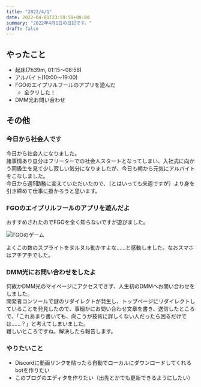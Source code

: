 ```yaml
---
title: "2022/4/1"
date: 2022-04-01T23:59:59+09:00
summary: "2022年4月1日の日記です。"
draft: false
---
```


## やったこと

- 起床(7h39m, 01:15〜08:58)
- アルバイト(10:00〜19:00)
- FGOのエイプリルフールのアプリを遊んだ
  - 全クリした！
- DMM光お問い合わせ

## その他

### 今日から社会人です

今日から社会人になりました。  
諸事情あり自分はフリーターでの社会人スタートとなってしまい、入社式に向かう同級生を見て少し寂しい気分になりましたが、今日も朝から元気にアルバイトをこなしました。  
今日から週5勤務に変えていただいたので、（とはいっても来週ですが）より身を引き締めて仕事に掛かろうと思います。

### FGOのエイプリルフールのアプリを遊んだよ

おすすめされたのでFGOを全く知らないですが遊びました。

![FGOのゲーム](https://i.imgur.com/zJIIIhu.jpg)  

よくこの数のスプライトをヌルヌル動かすよな……と感動しました。なおスマホはアチアチでした。

### DMM光にお問い合わせをしたよ

何故かDMM光のマイページにアクセスできず、人生初のDMMへお問い合わせをしました。  
開発者コンソールで謎のリダイレクトが発生し、トップページにリダイレクトしていることを発見したので、事細かにお問い合わせ文章を書き、送信したところで、「これあまり書いても、向こうが技術に詳しくない人だったら困るだけでは……？」と考えてしまいました。  
難しいところですね。解決したら報告します。

### やりたいこと

- Discordに動画リンクを貼ったら自動でローカルにダウンロードしてくれるbotを作りたい
- このブログのエディタを作りたい（出先とかでも更新できるようにしたい）
